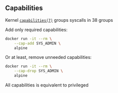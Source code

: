 ## Capabilities

Kernel [`capabilities(7)`](http://man7.org/linux/man-pages/man7/capabilities.7.html) groups syscalls in 38 groups

Add only required capabilities:

```bash
docker run -it --rm \
    --cap-add SYS_ADMIN \
    alpine
```

Or at least, remove unneeded capabilities:

```bash
docker run -it --rm \
    --cap-drop SYS_ADMIN \
    alpine
```

All capabilities is equivalent to privileged